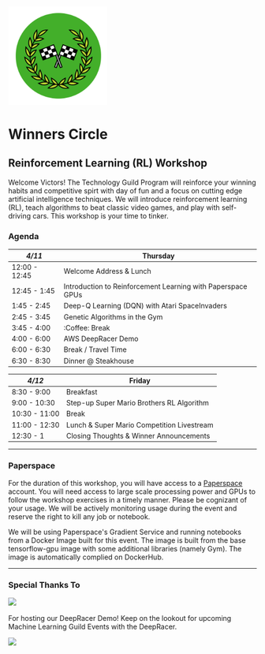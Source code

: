 <img src="assets/WinnersCircle-small-icononly.png" alt="drawing" width="200"/>

# Winners Circle

## Reinforcement Learning (RL) Workshop

Welcome Victors! The Technology Guild Program will reinforce your winning habits and competitive spirt with day of fun and a focus on cutting edge artificial intelligence techniques. We will introduce reinforcement learning (RL), teach algorithms to beat classic video games, and play with self-driving cars. This workshop is your time to tinker.

### Agenda

 *4/11* | Thursday
 -- | --
12:00 - 12:45 | Welcome Address & Lunch
12:45 - 1:45 | Introduction to Reinforcement Learning with Paperspace GPUs
1:45 - 2:45 | Deep-Q Learning (DQN) with Atari SpaceInvaders
2:45 - 3:45 | Genetic Algorithms in the Gym
3:45 - 4:00 | :Coffee: Break
4:00 - 6:00  | AWS DeepRacer Demo
6:00 - 6:30 | Break / Travel Time
6:30 - 8:30 | Dinner @ Steakhouse

*4/12* | Friday
-- | --
8:30 - 9:00 | Breakfast
9:00 - 10:30 | Step-up Super Mario Brothers RL Algorithm
10:30 - 11:00 | Break
11:00 - 12:30 | Lunch & Super Mario Competition Livestream
12:30 - 1 | Closing Thoughts & Winner Announcements

--------------
### Paperspace
For the duration of this workshop, you will have access to a [Paperspace](https://www.paperspace.com/) account. You will need access to large scale processing power and GPUs to follow the workshop exercises in a timely manner. Please be cognizant of your usage. We will be actively monitoring usage during the event and reserve the right to kill any job or notebook.

We will be using Paperspace's Gradient Service and running notebooks from a Docker Image built for this event. The image is built from the base tensorflow-gpu image with some additional libraries (namely Gym). The image is automatically complied on DockerHub.

______________

### Special Thanks To
<img src="https://www.securview.com/wp-content/uploads/2018/02/aws-logo.png" />

For hosting our DeepRacer Demo! Keep on the lookout for upcoming Machine Learning Guild Events with the DeepRacer.

<img src="https://connpass-tokyo.s3.amazonaws.com/event/112077/23202afe4e294496b35f1799c0c5eb06.jpg" width="300"/>
